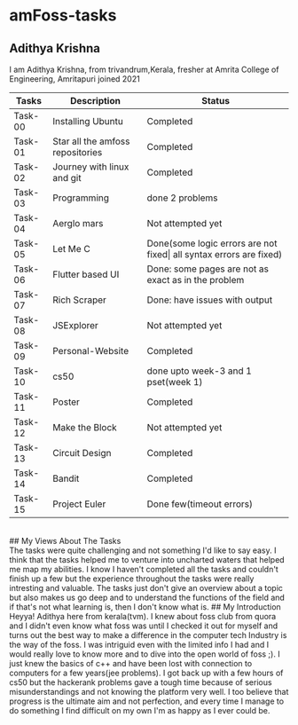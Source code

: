 # amFoss-tasks
## Adithya Krishna
I am Adithya Krishna, from trivandrum,Kerala, fresher at Amrita College of Engineering, Amritapuri joined 2021


| Tasks   | Description                      | Status                                                              |
|---------|----------------------------------|---------------------------------------------------------------------|
| Task-00 | Installing Ubuntu                | Completed                                                           |
| Task-01 | Star all the amfoss repositories | Completed                                                           |
| Task-02 | Journey with linux and git       | Completed                                                           |
| Task-03 | Programming                      | done 2 problems                                                     |
| Task-04 | Aerglo mars                      | Not attempted yet                                                   |
| Task-05 | Let Me C                         | Done(some logic errors are not fixed\| all syntax errors are fixed) |
| Task-06 | Flutter based UI                 | Done: some pages are not as exact as in the problem                 |
| Task-07 | Rich Scraper                     | Done: have issues with output                                       |
| Task-08 | JSExplorer                       | Not attempted yet                                                   |
| Task-09 | Personal-Website                 | Completed                                                           |
| Task-10 | cs50                             | done upto week-3 and 1 pset(week 1)                                 |
| Task-11 | Poster                           | Completed                                                           |
| Task-12 | Make the Block                   | Not attempted yet                                                   |
| Task-13 | Circuit Design                   | Completed                                                           |
| Task-14 | Bandit                           | Completed                                                           |
| Task-15 | Project Euler                    | Done few(timeout errors)                                            |
<br>
## My Views About The Tasks<br>
The tasks were quite challenging and not something I'd like to say easy. I  think that the tasks helped me to venture into uncharted waters that helped me map my abilities. I know I haven't completed all the tasks and couldn't finish up a few but the experience throughout the tasks were really intresting and valuable. The tasks just don't give an overview about a topic but also makes us go deep and to understand the functions of the field and if that's not what learning is, then I don't know what is.
## My Introduction<br>
Heyya! Adithya here from kerala(tvm). I knew about foss club from quora and I didn't even know what foss was until I checked it out for myself and turns out the best way to make a difference in the computer tech Industry is the way of the foss. I was intriguid even with the limited info I had and I would really love to know more and to dive into the open world of foss ;). I just knew the basics of c++ and have been lost with connection to computers for a few years(jee problems). I got back up with a few hours of cs50 but the hackerank problems gave a tough time because of serious misunderstandings and not knowing the platform very well. I too believe that progress is the ultimate aim and not perfection, and every time I manage to do something I find difficult on my own I'm as happy as I ever could be. 
